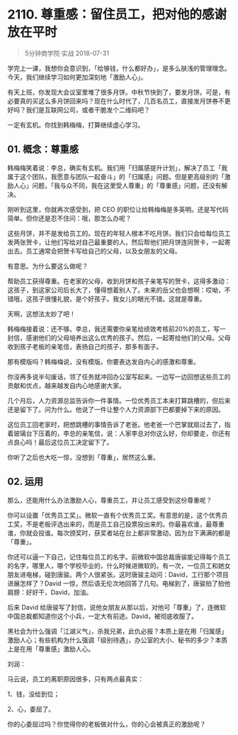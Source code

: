 # 2110. 尊重感：留住员工，把对他的感谢放在平时
> 5分钟商学院·实战
2018-07-31

学完上一课，我想你会意识到，「给够钱，什么都好办」，是多么肤浅的管理理念。今天，我们继续学习如何更加深刻地「激励人心」。

有天上班，你发现大会议室里堆了很多月饼。中秋节快到了，要发月饼。可是，有必要真的买这么多月饼回来吗？现在什么时代了，几百名员工，直接发月饼券不更好吗？我们是互联网公司，或者干脆发个二维码吧？

一定有玄机。你找到韩梅梅，打算继续虚心学习。

## 01. 概念：尊重感

韩梅梅笑着说：李总，确实有玄机。我们用「归属感提升计划」，解决了员工「我属于这个团队，我愿意与团队一起奋斗」的「归属感」问题。但是更高级别的「激励人心」问题，「我与众不同，我在这里受人尊重」的「尊重感」问题，还没有解决。

刚听到这里，你就再次感受到，把 CEO 的职位让给韩梅梅是多英明。还是写代码简单。但你还是忍不住问：哦，那怎么办呢？

这些月饼，并不是发给员工的。现在的年轻人根本不吃月饼。我们只会给每位员工发两张贺卡，让他们写给对自己最重要的人，然后帮他们把月饼连同贺卡，一起寄出去。员工通常会把贺卡写给自己的父母，以及女朋友的父母。

有意思。为什么要这么做呢？

帮助员工获得尊重。在老家的父母，收到月饼和孩子亲笔写的贺卡，这得多激动：这孩子，到这家公司后长大了，懂得想着别人了。未来的岳父也会想啊：哎呦，不错哦，这孩子很懂礼貌，是个好孩子。我女儿的眼光不错。这就是尊重。

天啊，这想法太妙了吧！

韩梅梅接着说：还不够。李总，我还需要你亲笔给绩效考核前20%的员工，写一封信，感谢他们的父母培养出这么优秀的孩子。然后，一起寄给他们的父母。父母收到孩子老板的亲笔信，表扬自己的孩子，那多有面子。

那有模版吗？韩梅梅说，没有模版。你要表达发自内心的感激和尊重。

你没再多说半句废话，领了任务就冲回办公室写起来。一边写一边回想这些员工的贡献和优点，越来越发自内心地感谢大家。

几个月后，人力资源总监告诉你一件事情。一位优秀员工本来打算跳槽的，但后来还是留下了。问为什么。他说了一件让整个人力资源部下巴都要掉下来的原因。

这位员工回老家时，把想跳槽的事情告诉了老爸。他老爸一个巴掌就扇过去了，指着玻璃台下压着的，李总的亲笔信，说：人家李总对你这么好，你却要走，你还有点良心吗！最后这位员工决定留下了。

你听了之后也大吃一惊，没想到「尊重」，居然这么重。

## 02. 运用

那么，还能用什么办法激励人心，尊重员工，并让员工感受到这份尊重呢？

你可以设置「优秀员工奖」。微软一直有个优秀员工奖。有意思的是，这个优秀员工奖，不是老板评选出来的，而是员工自己投票投出来的。你最喜欢谁，最尊重谁，你就会投谁。每次颁奖时，获奖者站在台上都非常激动，因为台下满满的都是「尊重」。

你还可以逼一下自己，记住每位员工的名字。前微软中国总裁唐骏能记得每个员工的名字，哪里人，哪个学校毕业的，什么时候进微软的。有一次，一位员工和她女朋友进电梯，碰到唐骏。两个人很紧张。这时唐骏主动问：David，工行那个项目进展怎样了？David 一惊，然后语无伦次地回答了几句。电梯到了，唐骏拍了拍他肩膀：好好干，David，加油。

后来 David 给唐骏写了封信，说他女朋友从那以后，对他可「尊重」了，连微软中国总裁都知道你这个小兵，一定大有前途。David，被彻底收服了。

黑社会为什么强调「江湖义气」，杀我兄弟，此仇必报？本质上是在用「归属感」激励人心；有些机构为什么强调「级别待遇」，办公室的大小、秘书的多少？本质上是在用「尊重感」激励人心。

刘润：

马云说，员工的离职原因很多，只有两点最真实： 

1、钱，没给到位； 

2、心，委屈了。

你的心委屈过吗？你觉得你的老板做对什么，你的心会被真正的激励呢？